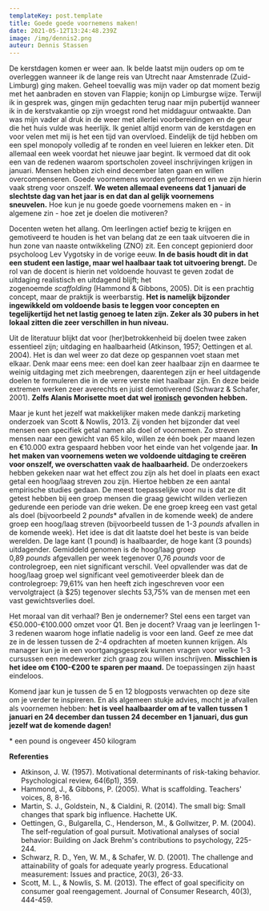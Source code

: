 ```yaml
---
templateKey: post.template
title: Goede goede voornemens maken!
date: 2021-05-12T13:24:48.239Z
image: /img/dennis2.png
auteur: Dennis Stassen
---
```



De kerstdagen komen er weer aan. Ik belde laatst mijn ouders op om te overleggen wanneer ik de lange reis van Utrecht naar Amstenrade (Zuid-Limburg) ging maken. Geheel toevallig was mijn vader op dat moment bezig met het aanbraden en stoven van Flappie; konijn op Limburgse wijze. Terwijl ik in gesprek was, gingen mijn gedachten terug naar mijn pubertijd wanneer ik in de kerstvakantie op zijn vroegst rond het middaguur ontwaakte. Dan was mijn vader al druk in de weer met allerlei voorbereidingen en de geur die het huis vulde was heerlijk. Ik geniet altijd enorm van de kerstdagen en voor velen met mij is het een tijd van overvloed. Eindelijk de tijd hebben om een spel monopoly volledig af te ronden en veel luieren en lekker eten. Dit allemaal een week voordat het nieuwe jaar begint. Ik vermoed dat dit ook een van de redenen waarom sportscholen zoveel inschrijvingen krijgen in januari. Mensen hebben zich eind december laten gaan en willen overcompenseren. Goede voornemens worden geformeerd en we zijn hierin vaak streng voor onszelf. **We weten allemaal eveneens dat 1 januari de slechtste dag van het jaar is en dat dan al gelijk voornemens sneuvelen.** Hoe kun je nu goede goede voornemens maken en - in algemene zin - hoe zet je doelen die motiveren?

Docenten weten het allang. Om leerlingen actief bezig te krijgen en gemotiveerd te houden is het van belang dat ze een taak uitvoeren die in hun zone van naaste ontwikkeling (ZNO) zit. Een concept gepionierd door psycholoog Lev Vygotsky in de vorige eeuw. **In de basis houdt dit in dat een student een lastige, maar wel haalbaar taak tot uitvoering brengt.** De rol van de docent is hierin net voldoende houvast te geven zodat de uitdaging realistisch en uitdagend blijft; het zogenoemde *scaffolding* (Hammond & Gibbons, 2005). Dit is een prachtig concept, maar de praktijk is weerbarstig. **Het is namelijk bijzonder ingewikkeld om voldoende basis te leggen voor concepten en tegelijkertijd het net lastig genoeg te laten zijn. Zeker als 30 pubers in het lokaal zitten die zeer verschillen in hun niveau.**

Uit de literatuur blijkt dat voor (her)betrokkenheid bij doelen twee zaken essentieel zijn; uitdaging en haalbaarheid (Atkinson, 1957; Oettingen et al. 2004). Het is dan wel weer zo dat deze op gespannen voet staan met elkaar. Denk maar eens mee: een doel kan zeer haalbaar zijn en daarmee te weinig uitdaging met zich meebrengen, daarentegen zijn er heel uitdagende doelen te formuleren die in de verre verste niet haalbaar zijn. En deze beide extremen werken zeer averechts en juist demotiverend (Schwarz & Schafer, 2001). **Zelfs Alanis Morisette moet dat wel** **[ironisch](https://www.youtube.com/watch/Jne9t8sHpUc)** **gevonden hebben.**

Maar je kunt het jezelf wat makkelijker maken mede dankzij marketing onderzoek van Scott & Nowlis, 2013. Zij vonden het bijzonder dat veel mensen een specifiek getal namen als doel of voornemen. Zo streven mensen naar een gewicht van 65 kilo, willen ze één boek per maand lezen en €10.000 extra gespaard hebben voor het einde van het volgende jaar. **In het maken van voornemens weten we voldoende uitdaging te creëren voor onszelf, we overschatten vaak de haalbaarheid.** De onderzoekers hebben gekeken naar wat het effect zou zijn als het doel in plaats een exact getal een hoog/laag streven zou zijn. Hiertoe hebben ze een aantal empirische studies gedaan. De meest toepasselijke voor nu is dat ze dit getest hebben bij een groep mensen die graag gewicht wilden verliezen gedurende een periode van drie weken. De ene groep kreeg een vast getal als doel (bijvoorbeeld 2 *pounds** afvallen in de komende week) de andere groep een hoog/laag streven (bijvoorbeeld tussen de 1-3 *pounds* afvallen in de komende week). Het idee is dat dit laatste doel het beste is van beide werelden. De lage kant (1 pound) is haalbaarder, de hoge kant (3 pounds) uitdagender. Gemiddeld genomen is de hoog/laag groep 0,89 *pounds* afgevallen per week tegenover 0,76 *pounds* voor de controlegroep, een niet significant verschil. Veel opvallender was dat de hoog/laag groep wel significant veel gemotiveerder bleek dan de controlegroep: 79,61% van hen heeft zich ingeschreven voor een vervolgtraject (à $25) tegenover slechts 53,75% van de mensen met een vast gewichtsverlies doel.

Het moraal van dit verhaal? Ben je ondernemer? Stel eens een target van €50.000-€100.000 omzet voor Q1. Ben je docent? Vraag van je leerlingen 1-3 redenen waarom hoge inflatie nadelig is voor een land. Geef ze mee dat ze in de lessen tussen de 2-4 opdrachten af moeten kunnen krijgen. Als manager kun je in een voortgangsgesprek kunnen vragen voor welke 1-3 cursussen een medewerker zich graag zou willen inschrijven. **Misschien is het idee om €100-€200 te sparen per maand.** De toepassingen zijn haast eindeloos.

Komend jaar kun je tussen de 5 en 12 blogposts verwachten op deze site om je verder te inspireren. En als algemeen stukje advies, mocht je afvallen als voornemen hebben: **het is veel haalbaarder om af te vallen tussen 1 januari en 24 december dan tussen 24 december en 1 januari, dus gun jezelf wat de komende dagen!**

\* een pound is ongeveer 450 kilogram

**Referenties**

* Atkinson, J. W. (1957). Motivational determinants of risk-taking behavior. Psychological review, 64(6p1), 359.
* Hammond, J., & Gibbons, P. (2005). What is scaffolding. Teachers' voices, 8, 8-16.
* Martin, S. J., Goldstein, N., & Cialdini, R. (2014). The small big: Small changes that spark big influence. Hachette UK.
* Oettingen, G., Bulgarella, C., Henderson, M., & Gollwitzer, P. M. (2004). The self-regulation of goal pursuit. Motivational analyses of social behavior: Building on Jack Brehm's contributions to psychology, 225-244.
* Schwarz, R. D., Yen, W. M., & Schafer, W. D. (2001). The challenge and attainability of goals for adequate yearly progress. Educational measurement: Issues and practice, 20(3), 26-33.
* Scott, M. L., & Nowlis, S. M. (2013). The effect of goal specificity on consumer goal reengagement. Journal of Consumer Research, 40(3), 444-459.